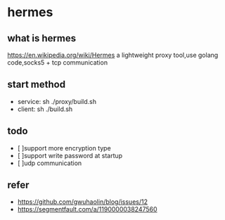 # hermes

## what is hermes

https://en.wikipedia.org/wiki/Hermes
a lightweight proxy tool,use golang code,socks5 + tcp communication

## start method
- service: sh ./proxy/build.sh
- client: sh ./build.sh

## todo
- [ ]support more encryption type
- [ ]support write password at startup
- [ ]udp communication

## refer
- https://github.com/gwuhaolin/blog/issues/12
- https://segmentfault.com/a/1190000038247560
